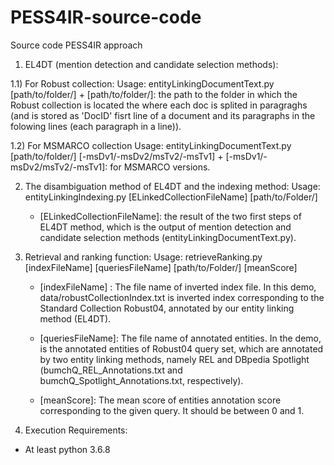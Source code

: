 # PESS4IR-source-code
Source code PESS4IR approach

1) EL4DT (mention detection and candidate selection methods):
   
1.1) For Robust collection: Usage: entityLinkingDocumentText.py [path/to/folder/]
    + [path/to/folder/]: the path to the folder in which the Robust collection is located the where each doc is splited in paragraghs (and is stored as 'DocID' fisrt line of a document and its paragraphs in the folowing lines (each paragraph in a line)).
    
1.2) For MSMARCO collection Usage: entityLinkingDocumentText.py [path/to/folder/] [-msDv1/-msDv2/msTv2/-msTv1]
    + [-msDv1/-msDv2/msTv2/-msTv1]: for MSMARCO versions.

2) The disambiguation method of EL4DT and the indexing method: Usage: entityLinkingIndexing.py [ELinkedCollectionFileName] [path/to/Folder/]
    + [ELinkedCollectionFileName]: the result of the two first steps of EL4DT method, which is the output of mention detection and candidate selection methods (entityLinkingDocumentText.py).

3) Retrieval and ranking function: Usage: retrieveRanking.py [indexFileName] [queriesFileName] [path/to/Folder/] [meanScore]

    + [indexFileName] : The file name of inverted index file. In this demo, data/robustCollectionIndex.txt is inverted index corresponding to the Standard Collection Robust04, annotated by our entity linking method (EL4DT).

    + [queriesFileName]: The file name of annotated entities. In the demo, is the annotated entities of Robust04 query set, which are annotated by two entity linking methods, namely REL and DBpedia Spotlight (bumchQ_REL_Annotations.txt and bumchQ_Spotlight_Annotations.txt, respectively).

    + [meanScore]: The mean score of entities annotation score corresponding to the given query. It should be between 0 and 1.

4) Execution Requirements:
  - At least python 3.6.8
